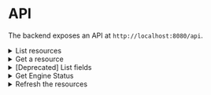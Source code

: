

# API

The backend exposes an API at `http://localhost:8080/api`.

<details>
<summary>List resources</summary>

| Route | Method |  Description |  Status |
| ------------- | ------------- | ------------- | ------------- |
| [/resources](http://localhost:8080/api/resources)  | POST  | Return list of cloud resources |  :white_check_mark: |


To filter the resources, send a body containing a query.

```js
{
  // set a limit, default is 25, max is 2000 
  "limit": 25,
  //specifies the number of rows to skip before any rows are retrieved
  "offset": 0,
  //filter the resources
  "filter": {
    "core.type": "ec2.Instance"
    "tags.env": "prod"
  }
  //optional sort
  "sort": ["core.type"]
}
```

The response contains:

```js
{
  //the total number of resources matching the filter
  "count": 25,
  //the fields available for filtering the resources, their count is updated based on the input query
  //a field can be: a resource type, a region, a tag key
  "fieldGroups": [],
  //the resources matching the input query (paginated)
  "resources": []
}
```

- Examples of requests:
```js
{
  // set a limit, default is 25, max is 100 
  "limit": 25,
  //specifies the number of rows to skip before any rows are retrieved
  "offset": 0,
  //filter the resources
  "filter": {
    "core.type": "ec2.Instance"
  }
  //optional sort
  "sort": ["core.type"]
}
```

```shell
curl --location --request POST 'http://localhost:8080/api/resources' \
--header 'Content-Type: application/json' \
--data-raw '{
    "filter": {
        "tags.kubernetes.io/created-for/pv/name": "opta-persistent-0-hellopv-hellopv-k8s-service-0"
    }
}'
```

Example of queries:
```js

//default return all the resources (no payload)
{}

//return resources of type "ec2.Instance" with the tag "team" equals "marketplace"
{
  "filter":{
    "core.type": "ec2.Instance",
	  "tags.team": "marketplace"
  }
}

//return resources with the tag "team" defined
{
  "filter":{
	  "tags.team": "(not null)"
  }
}

//return resources missing the tag "team"
{
  "filter":{
	  "tags.team": "(missing)"
  }
}

//filter with more than one value for a field using a OR
// will return resources with type=ec2.Volume AND (team="marketplace" OR team="shipping")
{
  "filter":{
    "core.type":"ec2.Volume",
    "$or": [
      { "tags.team": "marketplace" },
      { "tags.team": "shipping" }
    ]
  } 
}

//Using multiple OR sections
// will return resources with (team="marketplace" OR team="shipping") AND (cluster="dev" OR cluster="prod")  AND (size="large" OR size="medium") 
{
  "filter":{
    "$or": [
      { "tags.team": "marketplace" },
      { "tags.team": "shipping" }
    ],
    "$and": [
      { "$or": [
        { "tags.cluster": "dev" },
        { "tags.cluster": "prod" }
      ] },
      { "$or": [
        { "tags.size": "large" },
        { "tags.size": "medium" }
      ] }
    ]
  }
}

//sort by a field
{
  "filter":{
    "core.type": "s3.Bucket"
  },
  "sort": ["core.region"]
}

//The default order for column is ascending order but you can control it with an optional prefix: + or -. + means ascending order, and - means descending order.
//sort by region desc
{
  "filter":{
    "core.type": "s3.Bucket"
  },
  "sort": ["-core.region"]
}

//Set a limit: default 25, Max is 100
//return the ec2.Instance with a limit of 10 results
{
  "limit": 10,
  "filter":{
    "core.type": "ec2.Instance"
  }
}

//used with limit, the offset paramerter specifies the number of rows to skip before any rows are retrieved
//first page: first 10 results
{
  "limit": 10,
  "offset": 0,
  "filter":{
    "core.type": "ec2.Instance"
  }
}
//second page: next 10 results
{
  "limit": 10,
  "offset": 10,
  "filter":{
    "core.type": "ec2.Instance"
  }
}

```

- Examples of response:

```js
{
  //the query has 2 results - if pagination is used this number would be unchanged - it's the total number of results
  "count":2,
  //the updated list of fields matching the current query
  "fieldGroups":[
    {
      "name":"core",
      "fields":[
        {
          "name":"region",
          "values":[
            {
              "value":"us-east-1",
              "count":"2"
            },
            {
              "value":"eu-west-3",
              // "-" means that this value is not relevant for current query - filtering on it would have no effect
              "count":"-"
            }
          ],
          "count":2
        },
        {
          "name":"type",
          "values":[
            {
              "value":"ec2.Instance",
              "count":"2"
            },
            {
              "value":"ec2.Volume",
              "count":"-"
            }
          ],
          "count":2
        }
      ]
    },
    {
      "name":"tags",
      "fields":[
        {
          "name":"managed-by",
          "values":[
            {
              "value":"cloudformation",
              "count":"2"
            },
            {
              "value":"terraform",
              "count":"-"
            }
          ],
          "count":2
        },
        {
          "name":"env",
          "values":[
            {
              "value":"prod",
              "count":"1"
            },
            {
              "value":"dev",
              "count":"1"
            }
          ],
          "count":2
        }
      ]
    }
  ],
  //list the resources - if pagination is used only one page would be returned at time
  "resources":[
    {
      "id":"i-05a8cc7c8b7bc4f2d",
      "region":"us-east-1",
      "type":"ec2.Instance",
      "tags":[
        {
          "key":"env",
          "value":"dev"
        },
        {
          "key":"managed-by",
          "value":"cloudformation"
        }
      ],
      "rawData":{
        "AmiLaunchIndex":0,
        "Architecture":"x86_64",
        "BlockDeviceMappings":[
          {
            "DeviceName":"/dev/xvda",
            "Ebs":{
              "AttachTime":"2022-06-16T23:25:00Z",
              "DeleteOnTermination":true,
              "Status":"attached",
              "VolumeId":"vol-0d125183ed4159484"
            }
          }
        ],
        "BootMode":"",
        "ImageId":"ami-032930428bf1abbff",
        "InstanceId":"i-05a8cc7c8b7bc4f2d"
      }
    },
    {
      "id":"i-0695984d3a9256cea",
      "region":"us-east-1",
      "type":"ec2.Instance",
      "tags":[
        {
          "key":"env",
          "value":"dev"
        },
        {
          "key":"managed-by",
          "value":"cloudformation"
        }
      ],
      "rawData":{
        "AmiLaunchIndex":0,
        "Architecture":"x86_64",
        "BlockDeviceMappings":[
          {
            "DeviceName":"/dev/xvda",
            "Ebs":{
              "AttachTime":"2022-06-16T23:25:00Z",
              "DeleteOnTermination":true,
              "Status":"attached",
              "VolumeId":"vol-0f6ee55f46d5b5f65"
            }
          }
        ],
        "BootMode":"",
        "ImageId":"ami-032930428bf1abbff",
        "InstanceId":"i-0695984d3a9256cea"
      },
      "updatedAt":"2022-06-20T14:10:44.679424-07:00"
    }
  ]
}
```


</details>
<details>
<summary>Get a resource</summary>

| Route | Method |  Description |  Status |
| ------------- | ------------- | ------------- | ------------- |
| [/resource](http://localhost:8080/api/resource)  | GET  | Return a resource |  :white_check_mark: |

| Parameters | Description |  Examples |
| ------------- | ------------- | ------------- |
| id  | the resource id  | `id=i-024c4971f7f510c8f` return resource with the id `i-024c4971f7f510c8f`

</details>
<details>
<summary>[Deprecated] List fields</summary>

Deprecated: use "List resources" to get the fields.

Return the list of fields available for filtering the resources.

The fields can be presented to the user to enable the user to build a search query using these field.

A field can be:
- a resource type
- a region
- a tag key

| Route | Method |  Description |  Status |
| ------------- | ------------- | ------------- | ------------- |
| [/fields](http://localhost:8080/api/fields)  | GET  | Return the fields available for the stored resources |  :white_check_mark: |

Example of response:
```js
[
  {
    "name":"region",
    "group": "core",
    "count":16,
    "values":[
      {
        "value":"us-east-1",
        "count":8
      },
      {
        "value":"us-west-2",
        "count":8
      }
    ]
  },
  {
    "name":"type",
    "group": "core",
    "count":16,
    "values":[
      {
        "value":"ec2.Instance",
        "count":3
      },
      {
        "value":"ec2.Volume",
        "count":6
      },
      {
        "value":"elb.LoadBalancer",
        "count":1
      },
      {
        "value":"s3.Bucket",
        "count":6
      }
    ]
  },
  {
    "name":"cluster",
    "group": "tags",
    "count":6,
    "values":[
      {
        "value":"prod",
        "count":2
      },
      {
        "value":"dev",
        "count":2
      },
      {
        "value":"stage",
        "count":2
      }
    ]
  }
]
```
</details>
<details>
<summary>Get Engine Status</summary>

Returns the Status of the Cloudgrep run.

| Route                                                   | Method | Description              |  Status |
|---------------------------------------------------------| ------------- |--------------------------| ------------- |
| [/enginestatus](http://localhost:8080/api/enginestatus) | GET  | Return the Engine status |  :white_check_mark: |

Sample Responses:
```js
// Engine completed successfully
{
    "runId": "6fd67489-d852-4962-95bc-eea01159993f",
    "eventType": "engine",
    "status": "success",
    "providerName": "",
    "resourceType": "",
    "error": "",
    "createdAt": "2022-06-22T02:54:12.727066+05:30",
    "updatedAt": "2022-06-22T02:54:25.458235+05:30",
    "childEvents": [
        {
            "runId": "6fd67489-d852-4962-95bc-eea01159993f",
            "eventType": "provider",
            "status": "success",
            "providerName": "aws",
            "resourceType": "",
            "error": "",
            "createdAt": "2022-06-22T02:54:12.727395+05:30",
            "updatedAt": "2022-06-22T02:54:13.979699+05:30",
            "childEvents": null
        },
        {
            "runId": "6fd67489-d852-4962-95bc-eea01159993f",
            "eventType": "resource",
            "status": "success",
            "providerName": "AWS Provider for account 693658092572, region us-east-2",
            "resourceType": "ec2.Volume",
            "error": "",
            "createdAt": "2022-06-22T02:54:13.980207+05:30",
            "updatedAt": "2022-06-22T02:54:16.658743+05:30",
            "childEvents": null
        }
    ]
}

// Engine is currently running
{
    "runId": "6fd67489-d852-4962-95bc-eea01159993f",
    "eventType": "engine",
    "status": "failed",
    "providerName": "",
    "resourceType": "",
    "error": "1 error message\n error message",
    "createdAt": "2022-06-22T02:54:12.727066+05:30",
    "updatedAt": "2022-06-22T02:54:25.458235+05:30",
    "childEvents": [
    {
        "runId": "6fd67489-d852-4962-95bc-eea01159993f",
        "eventType": "provider",
        "status": "success",
        "providerName": "aws",
        "resourceType": "",
        "error": "",
        "createdAt": "2022-06-22T02:54:12.727395+05:30",
        "updatedAt": "2022-06-22T02:54:13.979699+05:30",
        "childEvents": null
    },
    {
        "runId": "6fd67489-d852-4962-95bc-eea01159993f",
        "eventType": "resource",
        "status": "failed",
        "providerName": "AWS Provider for account 693658092572, region us-east-2",
        "resourceType": "ec2.Volume",
        "error": "error message",
        "createdAt": "2022-06-22T02:54:13.980207+05:30",
        "updatedAt": "2022-06-22T02:54:16.658743+05:30",
        "childEvents": null
    }
]
}

```

If you need to know when the engine is done running, keep pulling this endpoint until the status is no longer **fetching**.

</details>
<details>
<summary>Refresh the resources</summary>

Trigger the engine to refresh the cloud resources.
Calling this endpoint will returns immediately, the engine will start fetching the resources async.

| Route                                                   | Method | Description              |  Status |
|---------------------------------------------------------| ------------- |--------------------------| ------------- |
| [/refresh](http://localhost:8080/api/refresh) | POST  | Refresh the cloud resources |  :white_check_mark: |

Sample Responses:
```js
// Refresh request acknowledged, the refresh has started.
code: 200
body: {}

// The refresh has already been triggered and is in progress
code: 202
{
  "status":"202",
  "error":"engine is already running"
}

// There was an error
code: 400
{
  "status":"400",
  "error":"can't connect to datastore"
}

```

Once the refreshed is triggered, call **Get Engine Status** API to know if the refresh is done.
</details>
